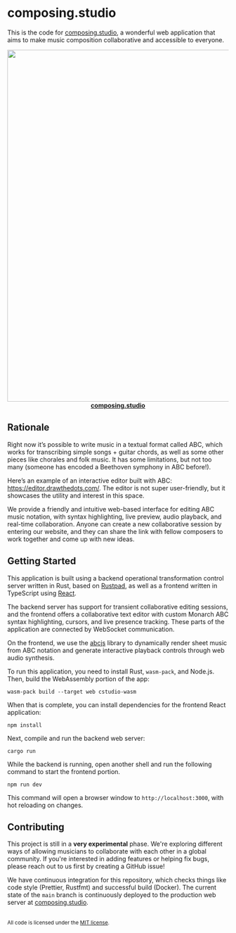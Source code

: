 # composing.studio

This is the code for [composing.studio](https://composing.studio/), a wonderful web
application that aims to make music composition collaborative and accessible to
everyone.

<p align="center">
<a href="https://composing.studio/">
<img src="https://i.imgur.com/6L56aKA.png" width="800"><br>
<strong>composing.studio</strong>
</a>
</p>

## Rationale

Right now it’s possible to write music in a textual format called ABC, which
works for transcribing simple songs + guitar chords, as well as some other
pieces like chorales and folk music. It has some limitations, but not too many
(someone has encoded a Beethoven symphony in ABC before!).

Here’s an example of an interactive editor built with ABC:
https://editor.drawthedots.com/. The editor is not super user-friendly, but it
showcases the utility and interest in this space.

We provide a friendly and intuitive web-based interface for editing ABC music
notation, with syntax highlighting, live preview, audio playback, and real-time
collaboration. Anyone can create a new collaborative session by entering our
website, and they can share the link with fellow composers to work together and
come up with new ideas.

## Getting Started

This application is built using a backend operational transformation control
server written in Rust, based on [Rustpad](https://github.com/ekzhang/rustpad),
as well as a frontend written in TypeScript using [React](https://reactjs.org/).

The backend server has support for transient collaborative editing sessions, and
the frontend offers a collaborative text editor with custom Monarch ABC syntax
highlighting, cursors, and live presence tracking. These parts of the
application are connected by WebSocket communication.

On the frontend, we use the [abcjs](https://www.abcjs.net/) library to
dynamically render sheet music from ABC notation and generate interactive
playback controls through web audio synthesis.

To run this application, you need to install Rust, `wasm-pack`, and Node.js.
Then, build the WebAssembly portion of the app:

```
wasm-pack build --target web cstudio-wasm
```

When that is complete, you can install dependencies for the frontend React
application:

```
npm install
```

Next, compile and run the backend web server:

```
cargo run
```

While the backend is running, open another shell and run the following command
to start the frontend portion.

```
npm run dev
```

This command will open a browser window to `http://localhost:3000`, with hot
reloading on changes.

## Contributing

This project is still in a **very experimental** phase. We're exploring
different ways of allowing musicians to collaborate with each other in a global
community. If you're interested in adding features or helping fix bugs, please
reach out to us first by creating a GitHub issue!

We have continuous integration for this repository, which checks things like
code style (Prettier, Rustfmt) and successful build (Docker). The current state
of the `main` branch is continuously deployed to the production web server at
[composing.studio](https://composing.studio/).

<br>

<sup>
All code is licensed under the <a href="LICENSE">MIT license</a>.
</sup>

